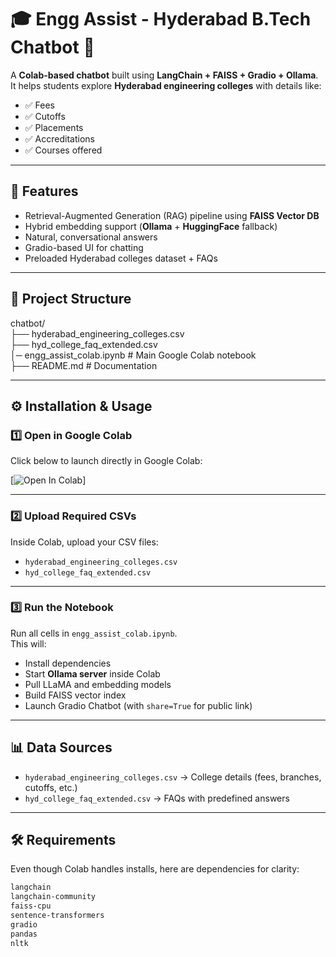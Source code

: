 # 🎓 Engg Assist - Hyderabad B.Tech Chatbot 🤖

A **Colab-based chatbot** built using **LangChain + FAISS + Gradio + Ollama**.  
It helps students explore **Hyderabad engineering colleges** with details like:

- ✅ Fees  
- ✅ Cutoffs  
- ✅ Placements  
- ✅ Accreditations  
- ✅ Courses offered  

---

## 🚀 Features
- Retrieval-Augmented Generation (RAG) pipeline using **FAISS Vector DB**
- Hybrid embedding support (**Ollama** + **HuggingFace** fallback)
- Natural, conversational answers
- Gradio-based UI for chatting
- Preloaded Hyderabad colleges dataset + FAQs

---

## 📂 Project Structure  

chatbot/  
├── hyderabad_engineering_colleges.csv  
├── hyd_college_faq_extended.csv  
│─ engg_assist_colab.ipynb # Main Google Colab notebook  
├── README.md # Documentation   


---

## ⚙️ Installation & Usage

### 1️⃣ Open in Google Colab  
Click below to launch directly in Google Colab:

[![Open In Colab](https://colab.research.google.com/github/BanalaDinesh/chatbot/blob/main/notebook/Enggassist.ipynb)]

---

### 2️⃣ Upload Required CSVs  
Inside Colab, upload your CSV files:  

- `hyderabad_engineering_colleges.csv`  
- `hyd_college_faq_extended.csv`

---

### 3️⃣ Run the Notebook  
Run all cells in `engg_assist_colab.ipynb`.  
This will:
- Install dependencies
- Start **Ollama server** inside Colab
- Pull LLaMA and embedding models
- Build FAISS vector index
- Launch Gradio Chatbot (with `share=True` for public link)

---

## 📊 Data Sources
- `hyderabad_engineering_colleges.csv` → College details (fees, branches, cutoffs, etc.)  
- `hyd_college_faq_extended.csv` → FAQs with predefined answers  

---

## 🛠️ Requirements
Even though Colab handles installs, here are dependencies for clarity:

```txt
langchain
langchain-community
faiss-cpu
sentence-transformers
gradio
pandas
nltk

